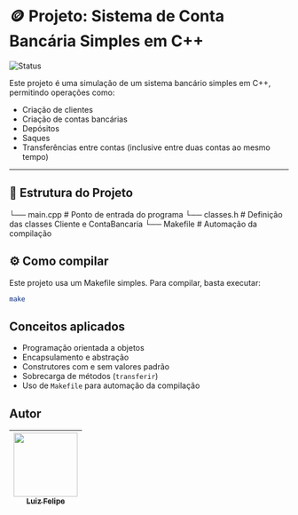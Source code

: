 # 🪙 Projeto: Sistema de Conta Bancária Simples em C++
![Status](http://img.shields.io/static/v1?label=STATUS&message=CONCLUÍDO&color=GREEN&style=for-the-badge)

Este projeto é uma simulação de um sistema bancário simples em C++, permitindo operações como:

- Criação de clientes
- Criação de contas bancárias
- Depósitos
- Saques
- Transferências entre contas (inclusive entre duas contas ao mesmo tempo)

---

## 🧾 Estrutura do Projeto
└── main.cpp # Ponto de entrada do programa
└── classes.h # Definição das classes Cliente e ContaBancaria
└── Makefile # Automação da compilação

## ⚙️ Como compilar
Este projeto usa um Makefile simples. Para compilar, basta executar:

```bash
make
```

## Conceitos aplicados
- Programação orientada a objetos  
- Encapsulamento e abstração  
- Construtores com e sem valores padrão  
- Sobrecarga de métodos (```transferir```)  
- Uso de ```Makefile``` para automação da compilação  

## Autor

| [<img src="https://avatars.githubusercontent.com/u/169511919?v=4" width="115"><br><sub><b>Luiz Felipe</b></sub>](https://github.com/luzdrik) |
| :---: |

<br>
